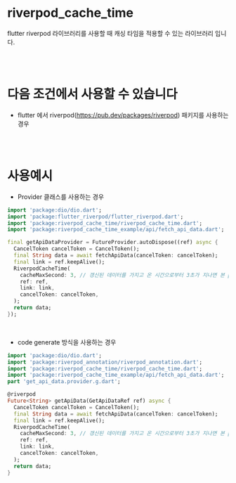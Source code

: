 # riverpod_cache_time
flutter riverpod 라이브러리를 사용할 때 캐싱 타임을 적용할 수 있는 라이브러리 입니다.

<br />
<br />

# 다음 조건에서 사용할 수 있습니다
- flutter 에서 riverpod(https://pub.dev/packages/riverpod) 패키지를 사용하는 경우

<br />
<br />

# 사용예시
* Provider 클래스를 사용하는 경우
```dart
import 'package:dio/dio.dart';
import 'package:flutter_riverpod/flutter_riverpod.dart';
import 'package:riverpod_cache_time/riverpod_cache_time.dart';
import 'package:riverpod_cache_time_example/api/fetch_api_data.dart';

final getApiDataProvider = FutureProvider.autoDispose((ref) async {
  CancelToken cancelToken = CancelToken();
  final String data = await fetchApiData(cancelToken: cancelToken);
  final link = ref.keepAlive();
  RiverpodCacheTime(
    cacheMaxSecond: 3, // 갱신된 데이터를 가지고 온 시간으로부터 3초가 지나면 본 provider 의 link.close() 가 호출됨!
    ref: ref,
    link: link,
    cancelToken: cancelToken,
  );
  return data;
});
```
<br />

* code generate 방식을 사용하는 경우
```dart
import 'package:dio/dio.dart';
import 'package:riverpod_annotation/riverpod_annotation.dart';
import 'package:riverpod_cache_time/riverpod_cache_time.dart';
import 'package:riverpod_cache_time_example/api/fetch_api_data.dart';
part 'get_api_data.provider.g.dart';

@riverpod
Future<String> getApiData(GetApiDataRef ref) async {
  CancelToken cancelToken = CancelToken();
  final String data = await fetchApiData(cancelToken: cancelToken);
  final link = ref.keepAlive();
  RiverpodCacheTime(
    cacheMaxSecond: 3, // 갱신된 데이터를 가지고 온 시간으로부터 3초가 지나면 본 provider 의 link.close() 가 호출됨!
    ref: ref,
    link: link,
    cancelToken: cancelToken,
  );
  return data;
}
```
<br />
